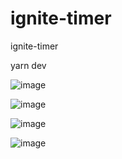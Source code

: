# ignite-timer
ignite-timer

yarn dev


![image](https://user-images.githubusercontent.com/31021190/230733941-78d60745-f34f-4fde-affb-c96e3382d117.png)

![image](https://user-images.githubusercontent.com/31021190/230733977-6efe1f3a-8388-4daa-8e63-feb6e5f29adf.png)

![image](https://user-images.githubusercontent.com/31021190/230733952-e359cd42-941b-4ce0-a86c-d0bae76c4629.png)

![image](https://user-images.githubusercontent.com/31021190/230734005-ef5e3a8a-cf1b-420a-b07b-eb11fa489c7a.png)
